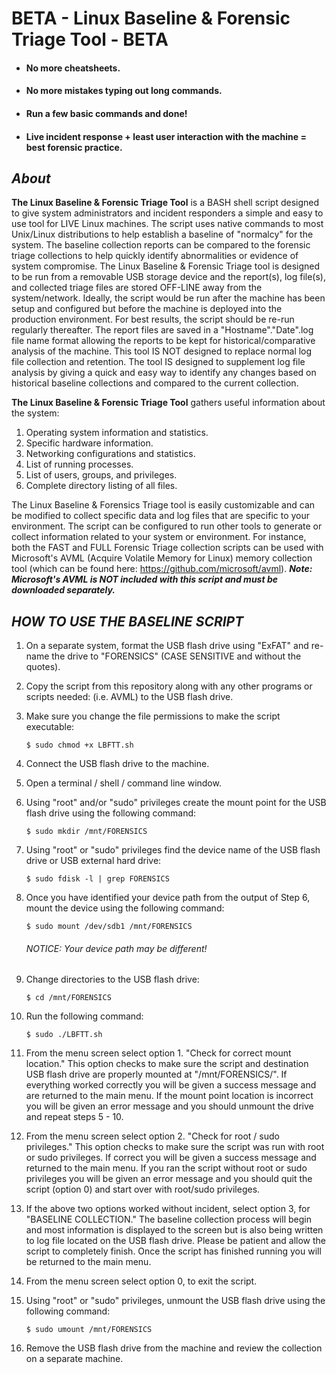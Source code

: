 # BETA - Linux Baseline & Forensic Triage Tool - BETA
  - #### **No more cheatsheets.**
  - #### **No more mistakes typing out long commands.**
  - #### **Run a few basic commands and done!**
  - #### **Live incident response + least user interaction with the machine = best forensic practice.**


## _***About***_

**The Linux Baseline & Forensic Triage Tool** is a BASH shell script designed to give system administrators and incident responders a simple and easy to use tool for LIVE Linux machines. The script uses native commands to most Unix/Linux distributions to help establish a baseline of "normalcy" for the system. The baseline collection reports can be compared to the forensic triage collections to help quickly identify abnormalities or evidence of system compromise. The Linux Baseline & Forensic Triage tool is designed to be run from a removable USB storage device and the report(s), log file(s), and collected triage files are stored OFF-LINE away from the system/network. Ideally, the script would be run after the machine has been setup and configured but before the machine is deployed into the production environment. For best results, the script should be re-run regularly thereafter. The report files are saved in a "Hostname"."Date".log file name format allowing the reports to be kept for historical/comparative analysis of the machine. This tool IS NOT designed to replace normal log file collection and retention. The tool IS designed to supplement log file analysis by giving a quick and easy way to identify any changes based on historical baseline collections and compared to the current collection.   

**The Linux Baseline & Forensic Triage Tool** gathers useful information about the system:
  1. Operating system information and statistics.
  2. Specific hardware information. 
  3. Networking configurations and statistics.
  4. List of running processes.
  5. List of users, groups, and privileges. 
  6. Complete directory listing of all files.

The Linux Baseline & Forensics Triage tool is easily customizable and can be modified to collect specific data and log files that are specific to your environment. The script can be configured to run other tools to generate or collect information related to your system or environment. For instance, both the FAST and FULL Forensic Triage collection scripts can be used with Microsoft's AVML (Acquire Volatile Memory for Linux) memory collection tool (which can be found here: https://github.com/microsoft/avml). ***Note: Microsoft's AVML is NOT included with this script and must be downloaded separately.***

## _***HOW TO USE THE BASELINE SCRIPT***_ 
  1. On a separate system, format the USB flash drive using "ExFAT" and re-name the drive to "FORENSICS" (CASE SENSITIVE and without the quotes).
  2. Copy the script from this repository along with any other programs or scripts needed: (i.e. AVML) to the USB flash drive.
  3. Make sure you change the file permissions to make the script executable: 

        `$ sudo chmod +x LBFTT.sh`
  4. Connect the USB flash drive to the machine.
  5. Open a terminal / shell / command line window.
  6. Using "root" and/or "sudo" privileges create the mount point for the USB flash drive using the following command: 
 
       `$ sudo mkdir /mnt/FORENSICS`
  
  7. Using "root" or "sudo" privileges find the device name of the USB flash drive or USB external hard drive: 
  
       `$ sudo fdisk -l | grep FORENSICS`
  
  8. Once you have identified your device path from the output of Step 6, mount the device using the following command: 
  
       `$ sudo mount /dev/sdb1 /mnt/FORENSICS`  
       ###### NOTICE: Your device path may be different! ######
  
  9. Change directories to the USB flash drive: 
 
       `$ cd /mnt/FORENSICS`
  
 10. Run the following command:
  
       `$ sudo ./LBFTT.sh`
  
 11. From the menu screen select option 1. "Check for correct mount location."
     This option checks to make sure the script and destination USB flash drive are properly mounted at "/mnt/FORENSICS/".
     If everything worked correctly you will be given a success message and are returned to the main menu.
     If the mount point location is incorrect you will be given an error message and you should unmount the drive and repeat steps 5 - 10.
  
 12. From the menu screen select option 2. "Check for root / sudo privileges."
     This option checks to make sure the script was run with root or sudo privileges. 
     If correct you will be given a success message and returned to the main menu.
     If you ran the script without root or sudo privileges you will be given an error message and you should quit the script (option 0) and start over with            root/sudo privileges.
  
 13. If the above two options worked without incident, select option 3, for "BASELINE COLLECTION." 
     The baseline collection process will begin and most information is displayed to the screen but is also being written to log file located on the USB flash          drive. Please be patient and allow the script to completely finish. Once the script has finished running you will be returned to the main menu.
  
 14. From the menu screen select option 0, to exit the script.
  
 15. Using "root" or "sudo" privileges, unmount the USB flash drive using the following command:
  
      `$ sudo umount /mnt/FORENSICS`
  
 16. Remove the USB flash drive from the machine and review the collection on a separate machine.
